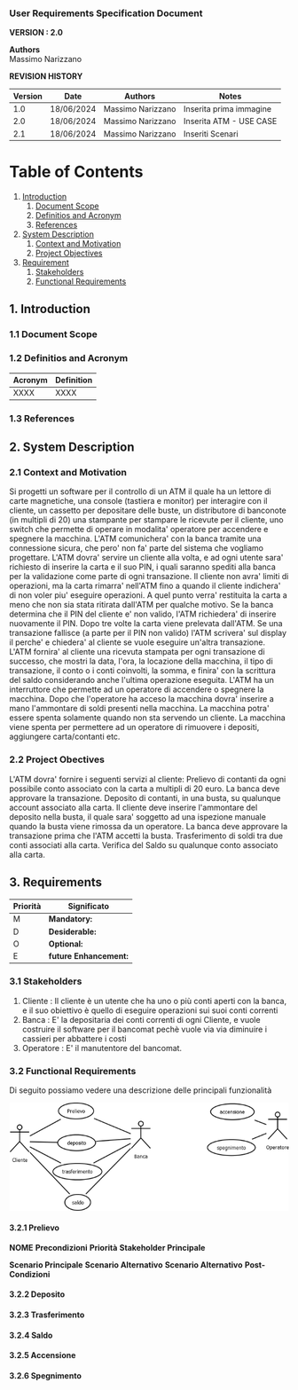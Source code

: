 
### User Requirements Specification Document


**VERSION : 2.0**

**Authors**  
Massimo Narizzano


**REVISION HISTORY**

| Version    | Date        | Authors      | Notes        |
| ----------- | ----------- | ----------- | ----------- |
| 1.0 | 18/06/2024 | Massimo Narizzano| Inserita prima immagine |
| 2.0 | 18/06/2024 | Massimo Narizzano| Inserita ATM - USE CASE |
| 2.1 | 18/06/2024 | Massimo Narizzano| Inseriti Scenari  |

# Table of Contents

1. [Introduction](#p1)
	1. [Document Scope](#sp1.1)
	2. [Definitios and Acronym](#sp1.2) 
	3. [References](#sp1.3)
2. [System Description](#p2)
	1. [Context and Motivation](#sp2.1)
	2. [Project Objectives](#sp2.2)
3. [Requirement](#p3)
 	1. [Stakeholders](#sp3.1)
 	2. [Functional Requirements](#sp3.2)
 	
  
  

<a name="p1"></a>

## 1. Introduction

<a name="sp1.1"></a>

### 1.1 Document Scope


<a name="sp1.2"></a>

### 1.2 Definitios and Acronym


| Acronym				| Definition | 
| ------------------------------------- | ----------- | 
| XXXX                                  | XXXX |

<a name="sp1.3"></a>

### 1.3 References 

<a name="p2"></a>

## 2. System Description
<a name="sp2.15"></a>

### 2.1 Context and Motivation

<a name="sp2.2"></a>

Si progetti un software per il controllo di un ATM il quale ha un lettore di
carte magnetiche, una console (tastiera e monitor) per interagire con
il cliente, un cassetto per depositare delle buste, un distributore di
banconote (in multipli di 20) una stampante per stampare le ricevute
per il cliente, uno switch che permette di operare in modalita'
operatore per accendere e spegnere la macchina. L'ATM comunichera'
con la banca tramite una connessione sicura, che pero' non fa' parte
del sistema che vogliamo progettare. L'ATM dovra' servire un cliente
alla volta, e ad ogni utente sara' richiesto di inserire la carta e il suo
PIN, i quali saranno spediti alla banca per la validazione come parte di
ogni transazione. Il cliente non avra' limiti di operazioni, ma la carta
rimarra' nell'ATM fino a quando il cliente indichera' di non voler piu'
eseguire operazioni. A quel punto verra' restituita la carta a meno che
non sia stata ritirata dall'ATM per qualche motivo. 
Se la banca determina che il PIN del cliente e' non valido, l'ATM
richiedera' di inserire nuovamente il PIN. Dopo tre volte la carta viene
prelevata dall'ATM. Se una transazione fallisce (a parte per il PIN non
valido) l'ATM scrivera' sul display il perche' e chiedera' al cliente se
vuole eseguire un'altra transazione. L'ATM fornira' al cliente una
ricevuta stampata per ogni transazione di successo, che mostri la
data, l'ora, la locazione della macchina, il tipo di transazione, il conto o
i conti coinvolti, la somma, e finira' con la scrittura del saldo
considerando anche l'ultima operazione eseguita.
 L'ATM ha un interruttore che permette ad un operatore di accendere o
spegnere la macchina. Dopo che l'operatore ha acceso la macchina
dovra' inserire a mano l'ammontare di soldi presenti nella macchina.
La macchina potra' essere spenta solamente quando non sta servendo
un cliente. La macchina viene spenta per permettere ad un operatore
di rimuovere i depositi, aggiungere carta/contanti etc. 

### 2.2 Project Obectives 
L'ATM dovra' fornire i seguenti servizi al cliente:
Prelievo di contanti da ogni possibile conto associato con la carta a
multipli di 20 euro. La banca deve approvare la transazione.
Deposito di contanti, in una busta, su qualunque account associato
alla carta. Il cliente deve inserire l'ammontare del deposito nella
busta, il quale sara' soggetto ad una ispezione manuale quando la
busta viene rimossa da un operatore. La banca deve approvare la
transazione prima che l'ATM accetti la busta.
Trasferimento di soldi tra due conti associati alla carta.
Verifica del Saldo su qualunque conto associato alla carta.

<a name="p3"></a>

## 3. Requirements

| Priorità | Significato | 
| --------------- | ----------- | 
| M | **Mandatory:**   |
| D | **Desiderable:** |
| O | **Optional:**    |
| E | **future Enhancement:** |

<a name="sp3.1"></a>
### 3.1 Stakeholders

1. Cliente : Il cliente è un utente che ha uno o più conti aperti con la banca, e il suo obiettivo è quello di eseguire operazioni sui suoi conti correnti
2. Banca   : E' la depositaria dei conti correnti di ogni Cliente, e vuole costruire il software per il bancomat pechè vuole via via diminuire i cassieri per abbattere i costi
3. Operatore : E' il manutentore del bancomat.

<a name="sp3.2"></a>
### 3.2 Functional Requirements 
Di seguito possiamo vedere una descrizione delle principali funzionalità

![Use Case Diagrams](imgs/usecaseATM.png)

<a name="sp3.2.1"></a>
#### 3.2.1 Prelievo 
<b>NOME</b>
<b>Precondizioni</b>
<b>Priorità</b>
<b>Stakeholder Principale</b>

<b>Scenario Principale</b>
<b>Scenario Alternativo</b>
<b>Scenario Alternativo</b>
<b>Post-Condizioni</b>




<a name="sp3.2.2"></a>
#### 3.2.2 Deposito 

<a name="sp3.2.3"></a>
#### 3.2.3 Trasferimento

<a name="sp3.2.4"></a>
#### 3.2.4 Saldo

<a name="sp3.2.5"></a>
#### 3.2.5 Accensione

<a name="sp3.2.6"></a>
#### 3.2.6 Spegnimento






